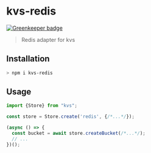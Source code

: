 # kvs-redis

[![Greenkeeper badge](https://badges.greenkeeper.io/taoyuan/kvs-redis.svg)](https://greenkeeper.io/)

> Redis adapter for kvs

## Installation

```bash
> npm i kvs-redis
```

## Usage

```typescript
import {Store} from "kvs";

const store = Store.create('redis', {/*...*/});

(async () => {
  const bucket = await store.createBucket(/*...*/);
  // ...
})();
```
